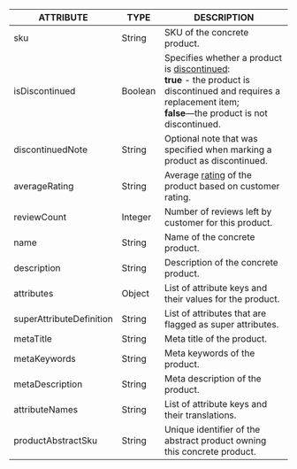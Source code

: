 | ATTRIBUTE | TYPE | DESCRIPTION |
|-|-|-|
| sku | String | SKU of the concrete product. |
| isDiscontinued | Boolean | Specifies whether a product is [discontinued](/docs/pbc/all/product-information-management/{{site.version}}/product-feature-overview/discontinued-products-overview.html):<br>**true** - the product is discontinued and requires a replacement item; <br> **false**—the product is not discontinued. |
| discontinuedNote | String | Optional note that was specified when marking a product as discontinued. |
| averageRating | String | Average [rating](/docs/scos/user/features/{{site.version}}/product-rating-and-reviews-feature-overview.html) of the product based on customer rating. |
| reviewCount | Integer | Number of reviews left by customer for this product. |
| name | String | Name of the concrete product. |
| description | String | Description of the concrete product. |
| attributes | Object | List of attribute keys and their values for the product. |
| superAttributeDefinition | String | List of attributes that are flagged as super attributes. |
| metaTitle | String | Meta title of the product. |
| metaKeywords | String | Meta keywords of the product. |
| metaDescription | String | Meta description of the product. |
| attributeNames | String | List of attribute keys and their translations. |
| productAbstractSku | String | Unique identifier of the abstract product owning this concrete product. |
